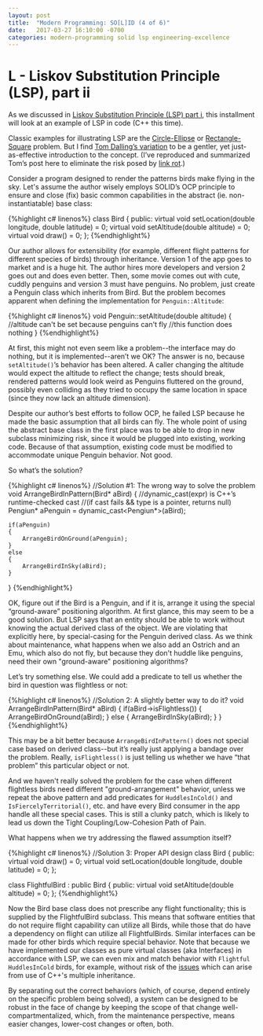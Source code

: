 ```yaml
---
layout: post
title:  "Modern Programming: SO[L]ID (4 of 6)"
date:   2017-03-27 16:10:00 -0700
categories: modern-programming solid lsp engineering-excellence
---
```

# L - Liskov Substitution Principle (LSP), part ii

As we discussed in [Liskov Substitution Principle (LSP) part i](https://bradleygibson.github.io/modern-programming/solid/lsp/engineering-excellence/2017/03/27/modern-programming-solid-lsp-3-of-6.html), this installment will look at an example of LSP in code (C++ this time).

Classic examples for illustrating LSP are the [Circle-Ellipse](https://en.wikipedia.org/wiki/Circle-ellipse_problem) or [Rectangle-Square](https://en.wikipedia.org/wiki/Liskov_substitution_principle#A_typical_violation) problem. But I find [Tom Dalling’s variation](http://www.tomdalling.com/blog/software-design/solid-class-design-the-liskov-substitution-principle/) to be a gentler, yet just-as-effective introduction to the concept. (I’ve reproduced and summarized Tom’s post here to eliminate the risk posed by [link rot](https://en.wikipedia.org/wiki/Link_rot).)

Consider a program designed to render the patterns birds make flying in the sky. Let's assume the author wisely employs SOLID’s OCP principle to ensure and close (fix) basic common capabilities in the abstract (ie. non-instantiatable) base class:

{%highlight c# linenos%}
class Bird
{
public:
    virtual void setLocation(double longitude, double latitude) = 0;
    virtual void setAltitude(double altitude) = 0;
    virtual void draw() = 0;
};
{%endhighlight%}

Our author allows for extensibility (for example, different flight patterns for different species of birds) through inheritance. Version 1 of the app goes to market and is a huge hit. The author hires more developers and version 2 goes out and does even better. Then, some movie comes out with cute, cuddly penguins and version 3 must have penguins. No problem, just create a Penguin class which inherits from Bird. But the problem becomes apparent when defining the implementation for `Penguin::Altitude`:

{%highlight c# linenos%}
void Penguin::setAltitude(double altitude)
{
    //altitude can't be set because penguins can't fly
    //this function does nothing
}
{%endhighlight%}

At first, this might not even seem like a problem--the interface may do nothing, but it is implemented--aren’t we OK? The answer is no, because `setAltitude()`’s behavior has been altered. A caller changing the altitude would expect the altitude to reflect the change; tests should break, rendered patterns would look weird as Penguins fluttered on the ground, possibly even colliding as they tried to occupy the same location in space (since they now lack an altitude dimension).

Despite our author’s best efforts to follow OCP, he failed LSP because he made the basic assumption that all birds can fly. The whole point of using the abstract base class in the first place was to be able to drop in new subclass minimizing risk, since it would be plugged into existing, working code. Because of that assumption, existing code must be modified to accommodate unique Penguin behavior. Not good.

So what’s the solution?

{%highlight c# linenos%}
//Solution #1: The wrong way to solve the problem
void ArrangeBirdInPattern(Bird* aBird)
{
    //dynamic_cast<type>(expr) is C++’s runtime-checked cast
    //(if cast fails && type is a pointer, returns null)
    Pengiun* aPenguin = dynamic_cast<Pengiun*>(aBird);

    if(aPenguin)
    {
        ArrangeBirdOnGround(aPenguin);
    }
    else
    {
        ArrangeBirdInSky(aBird);
    }
}
{%endhighlight%}

OK, figure out if the Bird is a Penguin, and if it is, arrange it using the special “ground-aware” positioning algorithm. At first glance, this may seem to be a good solution. But LSP says that an entity should be able to work without knowing the actual derived class of the object. We are violating that explicitly here, by special-casing for the Penguin derived class. As we think about maintenance, what happens when we also add an Ostrich and an Emu, which also do not fly, but because they don't huddle like penguins, need their own "ground-aware" positioning algorithms?

Let’s try something else. We could add a predicate to tell us whether the bird in question was flightless or not:

{%highlight c# linenos%}
//Solution 2: A slightly better way to do it?
void ArrangeBirdInPattern(Bird* aBird)
{
    if(aBird->isFlightless())
    {
        ArrangeBirdOnGround(aBird);
    }
    else
    {
        ArrangeBirdInSky(aBird);
    }
}
{%endhighlight%}

This may be a bit better because `ArrangeBirdInPattern()` does not special case based on derived class--but it’s really just applying a bandage over the problem. Really, `isFlightless()` is just telling us whether we have “that problem” this particular object or not.

And we haven't really solved the problem for the case when different flightless birds need different "ground-arrangement" behavior, unless we repeat the above pattern and add predicates for `HuddlesInCold()` and `IsFiercelyTerritorial()`, etc. and have every Bird consumer in the app handle all these special cases.  This is still a clunky patch, which is likely to lead us down the Tight Coupling/Low-Cohesion Path of Pain.

What happens when we try addressing the flawed assumption itself?

{%highlight c# linenos%}
//Solution 3: Proper API design
class Bird
{
public:
    virtual void draw() = 0;
    virtual void setLocation(double longitude, double latitude) = 0;
};

class FlightfulBird : public Bird {
public:
    virtual void setAltitude(double altitude) = 0;
};
{%endhighlight%}

Now the Bird base class does not prescribe any flight functionality; this is supplied by the FlightfulBird subclass. This means that software entities that do not require flight capability can utilize all Birds, while those that do have a dependency on flight can utilize all FlightfulBirds.  Similar interfaces can be made for other birds which require special behavior.  Note that because we have implemented our classes as pure virtual classes (aka Interfaces) in accordance with LSP, we can even mix and match behavior with `Flightful` `HuddlesInCold` birds, for example, without risk of the [issues](https://en.wikipedia.org/wiki/Multiple_inheritance#The_diamond_problem) which can arise from use of C++'s multiple inheritance.

By separating out the correct behaviors (which, of course, depend entirely on the specific problem being solved), a system can be designed to be robust in the face of change by keeping the scope of that change well-compartmentalized, which, from the maintenance perspective, means easier changes, lower-cost changes or often, both.
